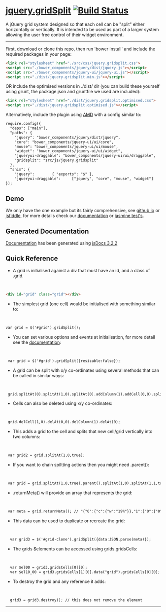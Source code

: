 # [jquery.gridSplit](https://github.com/assetinfo/jquery.gridSplit)         [![Build Status](https://travis-ci.org/assetinfo/jquery.gridSplit.png)](https://travis-ci.org/assetinfo/jquery.gridSplit)

A jQuery grid system designed so that each cell can be "split" either horizontally or vertically. It is intended to be used as part of a larger system allowing the user free control of their widget environment. 

--------

First, download or clone this repo, then run 'bower install' and include the required packages in your page:

```html
<link rel="stylesheet" href="./src/css/jquery.gridsplit.css">
<script src="./bower_components/jquery/dist/jquery.js"></script>
<script src="./bower_components/jquery-ui/jquery-ui.js"></script>
<script src="./dist/jquery.gridsplit.min.js"></script>
```
OR include the optimised versions in ./dist/ dir (you can build these yourself using grunt, the package.json and gruntfile we used are included):

```html
<link rel="stylesheet" href="./dist/jquery.gridsplit.optimised.css">
<script src="./dist/jquery.gridsplit.optimised.js"></script>
```

Alternatively, include the plugin using [AMD](https://github.com/assetinfo/jquery.gridSplit/blob/master/main.js) with a config similar to:

```html
require.config({
  "deps": ["main"],
  "paths": {
    "jquery": "bower_components/jquery/dist/jquery",
    "core": "bower_components/jquery-ui/ui/core",
    "mouse": "bower_components/jquery-ui/ui/mouse",
    "widget": "bower_components/jquery-ui/ui/widget",
    "jqueryui-draggable": "bower_components/jquery-ui/ui/draggable",
    "gridsplit": "src/js/jquery.gridsplit"
  },
  "shim": {
    "jquery":        { "exports": "$" },
    "jqueryui-draggable":     ["jquery", "core", "mouse", "widget"]
});
```
## Demo

We only have the one example but its fairly comprehensive, see [github.io](https://assetinfo.github.io/jquery.gridSplit) or [jsfiddle](http://jsfiddle.net/graydixon/jo42v1q9/), for more details check our [documentation](https://assetinfo.github.io/jquery.gridSplit/docs/) or [jasmine test's](https://github.com/assetinfo/jquery.gridSplit/tree/master/spec).

## Generated Documentation

[Documentation](https://assetinfo.github.io/jquery.gridSplit/docs/) has been generated using [jsDocs 3.2.2](https://github.com/jsdoc3/jsdoc)

## Quick Reference 

* A grid is initialised against a div that must have an id, and a class of .grid.
<br/>

  ```html
  <div id="grid" class="grid"></div>
  ```
* The simplest grid (one cell) would be initialised with something similar to:
<br/>

  ```html
  var grid = $('#grid').gridSplit();
  ```
* You can set various options and events at initialisation, for more detail see the [documentation](https://assetinfo.github.io/jquery.gridSplit/docs/$.fn.gridSplit.html):
<br/>

  ```html
   var grid = $('#grid').gridSplit({resizable:false});
  ```
* A grid can be split with x/y co-ordinates using several methods that can be called in similar ways:
<br/>

  ```html
   grid.splitAt(0).splitAt(1,0).splitAt(0).addColumn(1).addCell(0,0).splitAt(1,0);
  ```
* Cells can also be deleted using x/y co-ordinates:
<br/>

  ```html
   grid.delCell(1,0).delAt(0,0).delColumn(1).delAt(0);
  ``` 
* This adds a grid to the cell and splits that new cell/grid vertically into two columns:
<br/>

  ```html
   var grid2 = grid.splitAt(1,0,true);
  ``` 
* If you want to chain spiltting actions then you might need .parent():
<br/>

  ```html
   var grid = grid.splitAt(1,0,true).parent().splitAt(1,0).splitAt(1,1,true).parent(); // grid is still #grids gridSplit instance
  ``` 
* .returnMeta() will provide an array that represents the grid:
<br/>

  ```html
   var meta = grid.returnMeta(); // "{"0":{"c":{"w":"19%"}},"1":{"0":{"0":{"c":{"w":"50%"}},"1":{"c":{"w":"50%"}},"h":"50%"},"1":{"h":"50%"},"c":{"w":"81%"}}}"
  ``` 
* This data can be used to duplicate or recreate the grid:
<br/>

  ```html
    var grid3 = $('#grid-clone').gridSplit({data:JSON.parse(meta)});
  ``` 

* The grids $elements can be accessed using grids.gridsCells:
<br/>

  ```html
    var $el00 = grid3.gridsCells[0][0];
    var $el10_00 = grid3.gridsCells[1][0].data("grid").gridsCells[0][0];
  ```

* To destroy the grid and any reference it adds:
<br/>

  ```html
    grid3 = grid3.destroy(); // this does not remove the element
  ```  
--------